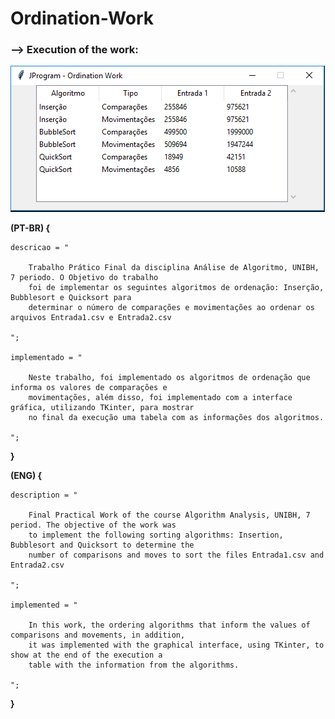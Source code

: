 # Ordination-Work

### --> Execution of the work:

![](img/tabela_ordenacoes.PNG)




__(PT-BR) {__
    
    descricao = "
        
        Trabalho Prático Final da disciplina Análise de Algoritmo, UNIBH, 7 periodo. O Objetivo do trabalho 
        foi de implementar os seguintes algoritmos de ordenação: Inserção, Bubblesort e Quicksort para 
        determinar o número de comparações e movimentações ao ordenar os arquivos Entrada1.csv e Entrada2.csv
    
    ";
    
    implementado = "
    
        Neste trabalho, foi implementado os algoritmos de ordenação que informa os valores de comparações e 
        movimentações, além disso, foi implementado com a interface gráfica, utilizando TKinter, para mostrar 
        no final da execução uma tabela com as informações dos algoritmos.
        
    ";
__}__


__(ENG) {__
  
    description = "
        
        Final Practical Work of the course Algorithm Analysis, UNIBH, 7 period. The objective of the work was
        to implement the following sorting algorithms: Insertion, Bubblesort and Quicksort to determine the
        number of comparisons and moves to sort the files Entrada1.csv and Entrada2.csv
    
    ";
    
    implemented = "
        
        In this work, the ordering algorithms that inform the values of comparisons and movements, in addition, 
        it was implemented with the graphical interface, using TKinter, to show at the end of the execution a 
        table with the information from the algorithms.
    
    ";
__}__
